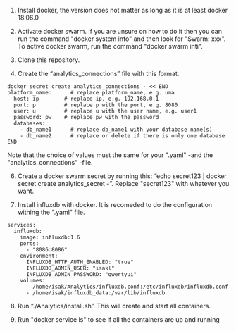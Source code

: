 
1. Install docker, the version does not matter as long as it is at least docker 18.06.0

2. Activate docker swarm. If you are unsure on how to do it then you can run the command "docker system info" and then look for "Swarm: xxx". To active docker swarm, run the command "docker swarm inti". 

4. Clone this repository.

5. Create the “analytics_connections” file with this format. 
```
docker secret create analytics_connections - << END
platform_name:      # replace platform_name, e.g. uma
  host: ip        # replace ip, e.g. 192.168.0.1
  port: p         # replace p with the port, e.g. 8080
  user: u         # replace u with the user name, e.g. user1
  password: pw    # replace pw with the password
  databases:
    - db_name1      # replace db_name1 with your database name(s)
    - db_name2      # replace or delete if there is only one database
END
```

Note that the choice of values must the same for your ".yaml" -and the "analytics_connections” -file. 

6. Create a docker swarm secret by running this: 
“echo secret123 | docker secret create analytics_secret -”. Replace "secret123" with whatever you want.  


7. Install influxdb with docker. It is recomeded to do the configuration withing the ".yaml" file. 
```
services:
  influxdb:
    image: influxdb:1.6
    ports:
      - "8086:8086"
    environment: 
      INFLUXDB_HTTP_AUTH_ENABLED: "true"   
      INFLUXDB_ADMIN_USER: "isakl"   
      INFLUXDB_ADMIN_PASSWORD: "qwertyui"
    volumes:
      - /home/isak/Analytics/influxdb.conf:/etc/influxdb/influxdb.conf
      - /home/isak/influxdb_data:/var/lib/influxdb
```

8. Run “./Analytics/install.sh”. This will create and start all containers.

9. Run "docker service ls" to see if all the containers are up and running


